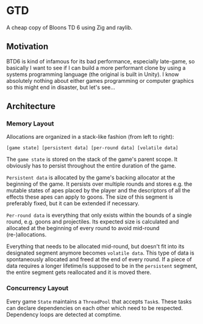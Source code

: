 # GTD
A cheap copy of Bloons TD 6 using Zig and raylib.

## Motivation
BTD6 is kind of infamous for its bad performance, especially late-game, so basically I want to see if I can build a more performant clone by using a systems programming language (the original is built in Unity). I know absolutely nothing about either games programming or computer graphics so this might end in disaster, but let's see...

## Architecture
### Memory Layout
Allocations are organized in a stack-like fashion (from left to right):

```
[game state] [persistent data] [per-round data] [volatile data]
```

The `game state` is stored on the stack of the game's parent scope. It obviously has to persist throughout the entire duration of the game.

`Persistent data` is allocated by the game's backing allocator at the beginning of the game. It persists over multiple rounds and stores e.g. the mutable states of apes placed by the player and the descriptors of all the effects these apes can apply to goons. The size of this segment is preferably fixed, but it can be extended if necessary.

`Per-round data` is everything that only exists within the bounds of a single round, e.g. goons and projectiles. Its expected size is calculated and allocated at the beginning of every round to avoid mid-round (re-)allocations.

Everything that needs to be allocated mid-round, but doesn't fit into its designated segment anymore becomes `volatile data`. This type of data is spontaneously allocated and freed at the end of every round. If a piece of data requires a longer lifetime/is supposed to be in the `persistent` segment, the entire segment gets reallocated and it is moved there.

### Concurrency Layout
Every game `State` maintains a `ThreadPool` that accepts `Task`s. These tasks can declare dependencies on each other which need to be respected. Dependency loops are detected at comptime.